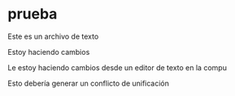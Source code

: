 # prueba

Este es un archivo de texto

Estoy haciendo cambios

Le estoy haciendo cambios desde un editor de texto en la compu

Esto debería generar un conflicto de unificación


